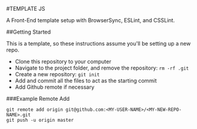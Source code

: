 #TEMPLATE JS

A Front-End template setup with BrowserSync, ESLint, and CSSLint.

##Getting Started

This is a template, so these instructions assume you'll be setting up a new repo.

* Clone this repository to your computer
* Navigate to the project folder, and remove the repository: `rm -rf .git`
* Create a new repository: `git init`
* Add and commit all the files to act as the starting commit
* Add Github remote if necessary

###Example Remote Add

```
git remote add origin git@github.com:<MY-USER-NAME>/<MY-NEW-REPO-NAME>.git
git push -u origin master
```
